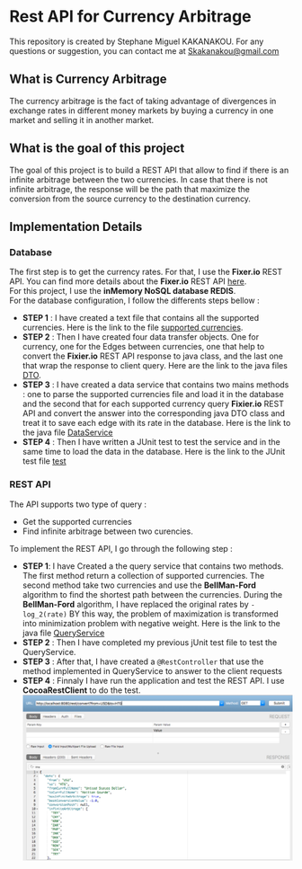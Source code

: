 # Rest API for Currency Arbitrage
This repository is created by Stephane Miguel KAKANAKOU. For any questions or suggestion, you can contact me at Skakanakou@gmail.com

## What is Currency Arbitrage
The currency arbitrage is the fact of taking advantage of divergences in exchange rates in different money markets by buying a currency in one market and selling it in another market.

## What is the goal of this project
The goal of this project is to build a REST API that allow to find if there is an infinite arbitrage between the two currencies. In case that there is not infinite arbitrage, the response will be the path that maximize the conversion from the source currency to the destination currency.

## Implementation Details
### Database
The first step is to get the currency rates. For that, I use the **Fixer.io** REST API. You can find more details about the **Fixer.io** REST API [here](http://fixer.io). 
<br>For this project, I use the **inMemory NoSQL database REDIS**. 
<br>For the database configuration, I follow the differents steps bellow : 

* **STEP 1** : I have created a text file that contains all the supported currencies.  Here is the link to the file [supported currencies](https://github.com/MiguelSteph/CurrencyArbitrageRestAPI/blob/master/CurrencyConversionAPI/src/main/resources/supportedCurrencies/supportedCurrencies.txt). 
* **STEP 2** : Then I have created four data transfer objects. One for currency, one for the Edges between currencies, one that help to convert the **Fixier.io** REST API response to java class, and the last one that wrap the response to client query. Here are the link to the java files [DTO](https://github.com/MiguelSteph/CurrencyArbitrageRestAPI/tree/master/CurrencyConversionAPI/src/main/java/com/convertion/dto).
* **STEP 3** : I have created a data service that contains two mains methods : one to parse the supported currencies file and load it in the database and the second that for each supported currency query **Fixier.io** REST API and convert the answer into the corresponding java DTO class and treat it to save each edge with its rate in the database. Here is the link to the java file [DataService](https://github.com/MiguelSteph/CurrencyArbitrageRestAPI/blob/master/CurrencyConversionAPI/src/main/java/com/convertion/services/DataService.java)
* **STEP 4** : Then I have written a JUnit test to test the service and in the same time to load the data in the database. Here is the link to the JUnit test file [test](https://github.com/MiguelSteph/CurrencyArbitrageRestAPI/blob/master/CurrencyConversionAPI/src/test/java/com/convertion/rest/TestDataService.java)

### REST API
The API supports two type of query : 

* Get the supported currencies
* Find infinite arbitrage between two curencies.

To implement the REST API, I go through the following step : 

* **STEP 1**: I have Created a the query service that contains two methods. The first method return a collection of supported currencies. The second method take two currencies and use the **BellMan-Ford** algorithm to find the shortest path between the currencies. During the **BellMan-Ford** algorithm, I have replaced the original rates by `-log_2(rate)`
BY this way, the problem of maximization is transformed into minimization problem with negative weight.
Here is the link to the java file [QueryService](https://github.com/MiguelSteph/CurrencyArbitrageRestAPI/blob/master/CurrencyConversionAPI/src/main/java/com/convertion/services/QueryService.java)
* **STEP 2** : Then I have completed my previous jUnit test file to test the QueryService.
* **STEP 3** : After that, I have created a `@RestController` that use the method implemented in QueryService to answer to the client requests
* **STEP 4** : Finnaly I have run the application and test the REST API. I use **CocoaRestClient** to do the test.
![Alt Image Text](screenShot.png "Test of the REST API")



